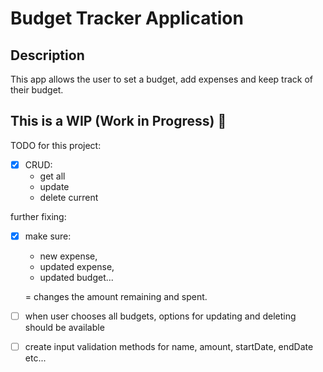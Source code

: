 ﻿# Budget Tracker Application

## Description
This app allows the user to set a budget, add expenses and keep track of their budget.

## This is a WIP (Work in Progress) :rocket:	
TODO for this project:
- [x] CRUD:
  - get all
  - update
  - delete current

further fixing:
- [x] make sure:
  - new expense,
  - updated expense,
  - updated budget...

  = changes the amount remaining and spent. 

- [ ] when user chooses all budgets, options for updating and deleting should be available
- [ ] create input validation methods for name, amount, startDate, endDate etc...
